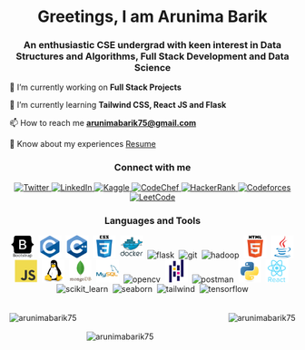 <h1 align="center">Greetings, I am Arunima Barik</h1>
<h3 align="center">An enthusiastic CSE undergrad with keen interest in Data Structures and Algorithms, Full Stack Development and Data Science</h3>

🔭 I’m currently working on **Full Stack Projects**

🌱 I’m currently learning **Tailwind CSS, React JS and Flask**

📫 How to reach me **arunimabarik75@gmail.com**

📄 Know about my experiences [Resume](https://drive.google.com/file/d/1U8PllaW8kW9PURHCj67gb7kD-GmlFlSz/view?usp=sharing)

<h3 align="center">Connect with me</h3>
<p align="center">
  <a href="https://twitter.com/arunima_barik" target="blank">
    <img src="https://raw.githubusercontent.com/rahuldkjain/github-profile-readme-generator/master/src/images/icons/Social/twitter.svg" alt="Twitter" height="30" width="40" />
  </a>
  <a href="https://linkedin.com/in/arunima-barik" target="blank">
    <img src="https://raw.githubusercontent.com/rahuldkjain/github-profile-readme-generator/master/src/images/icons/Social/linked-in-alt.svg" alt="LinkedIn" height="30" width="40" />
  </a>
  <a href="https://kaggle.com/arunimabarik" target="blank">
    <img src="https://raw.githubusercontent.com/rahuldkjain/github-profile-readme-generator/master/src/images/icons/Social/kaggle.svg" alt="Kaggle" height="30" width="40" />
  </a>
  <a href="https://www.codechef.com/users/arunimabarik" target="blank">
    <img src="https://cdn.jsdelivr.net/npm/simple-icons@3.1.0/icons/codechef.svg" alt="CodeChef" height="30" width="40" />
  </a>
  <a href="https://www.hackerrank.com/arunimabarik" target="blank">
    <img src="https://raw.githubusercontent.com/rahuldkjain/github-profile-readme-generator/master/src/images/icons/Social/hackerrank.svg" alt="HackerRank" height="30" width="40" />
  </a>
  <a href="https://codeforces.com/profile/arunimabarik" target="blank">
    <img src="https://raw.githubusercontent.com/rahuldkjain/github-profile-readme-generator/master/src/images/icons/Social/codeforces.svg" alt="Codeforces" height="30" width="40" />
  </a>
  <a href="https://www.leetcode.com/arunimabarik" target="blank">
    <img src="https://raw.githubusercontent.com/rahuldkjain/github-profile-readme-generator/master/src/images/icons/Social/leet-code.svg" alt="LeetCode" height="30" width="40" />
  </a>
</p>

<h3 align="center">Languages and Tools</h3>
<p style="padding-bottom: 20px;" align="center">
  <img src="https://raw.githubusercontent.com/devicons/devicon/master/icons/bootstrap/bootstrap-plain-wordmark.svg" alt="Bootstrap" width="40" height="40"/>
  &nbsp;<img src="https://raw.githubusercontent.com/devicons/devicon/master/icons/c/c-original.svg" alt="C" width="40" height="40"/>
  &nbsp;<img src="https://raw.githubusercontent.com/devicons/devicon/master/icons/cplusplus/cplusplus-original.svg" alt="cplusplus" width="40" height="40"/>
  &nbsp;<img src="https://raw.githubusercontent.com/devicons/devicon/master/icons/css3/css3-original-wordmark.svg" alt="css3" width="40" height="40"/>
  &nbsp;<img src="https://raw.githubusercontent.com/devicons/devicon/master/icons/docker/docker-original-wordmark.svg" alt="docker" width="40" height="40"/>
  &nbsp;<img src="https://www.vectorlogo.zone/logos/pocoo_flask/pocoo_flask-icon.svg" alt="flask" width="40" height="40"/>
  &nbsp;<img src="https://www.vectorlogo.zone/logos/git-scm/git-scm-icon.svg" alt="git" width="40" height="40"/>
  &nbsp;<img src="https://www.vectorlogo.zone/logos/apache_hadoop/apache_hadoop-icon.svg" alt="hadoop" width="40" height="40"/>
  &nbsp;<img src="https://raw.githubusercontent.com/devicons/devicon/master/icons/html5/html5-original-wordmark.svg" alt="html5" width="40" height="40"/>
  &nbsp;<img src="https://raw.githubusercontent.com/devicons/devicon/master/icons/java/java-original.svg" alt="java" width="40" height="40"/>
  &nbsp;<img src="https://raw.githubusercontent.com/devicons/devicon/master/icons/javascript/javascript-original.svg" alt="javascript" width="40" height="40"/> &nbsp;<img src="https://raw.githubusercontent.com/devicons/devicon/master/icons/linux/linux-original.svg" alt="linux" width="40" height="40"/>
  &nbsp;<img src="https://raw.githubusercontent.com/devicons/devicon/master/icons/mongodb/mongodb-original-wordmark.svg" alt="mongodb" width="40" height="40"/> &nbsp;<img src="https://raw.githubusercontent.com/devicons/devicon/master/icons/mysql/mysql-original-wordmark.svg" alt="mysql" width="40" height="40"/>
  &nbsp;<img src="https://www.vectorlogo.zone/logos/opencv/opencv-icon.svg" alt="opencv" width="40" height="40"/>
  &nbsp;<img src="https://raw.githubusercontent.com/devicons/devicon/2ae2a900d2f041da66e950e4d48052658d850630/icons/pandas/pandas-original.svg" alt="pandas" width="40" height="40"/>
  &nbsp;<img src="https://www.vectorlogo.zone/logos/getpostman/getpostman-icon.svg" alt="postman" width="40" height="40"/>
  &nbsp;<img src="https://raw.githubusercontent.com/devicons/devicon/master/icons/python/python-original.svg" alt="python" width="40" height="40"/>
  &nbsp;<img src="https://raw.githubusercontent.com/devicons/devicon/master/icons/react/react-original-wordmark.svg" alt="react" width="40" height="40"/>
  &nbsp;<img src="https://upload.wikimedia.org/wikipedia/commons/0/05/Scikit_learn_logo_small.svg" alt="scikit_learn" width="40" height="40"/>
  &nbsp;<img src="https://seaborn.pydata.org/_images/logo-mark-lightbg.svg" alt="seaborn" width="40" height="40"/>
  &nbsp;<img src="https://www.vectorlogo.zone/logos/tailwindcss/tailwindcss-icon.svg" alt="tailwind" width="40" height="40"/>
  &nbsp;<img src="https://www.vectorlogo.zone/logos/tensorflow/tensorflow-icon.svg" alt="tensorflow" width="40" height="40"/>
</p>

<p align="center">
   <img align="left" src="https://github-readme-stats.vercel.app/api/top-langs?username=arunimabarik75&show_icons=true&locale=en&layout=compact" alt="arunimabarik75" />

   &nbsp;<img style="padding-bottom: 30px;" align="right" src="https://github-readme-stats.vercel.app/api?username=arunimabarik75&show_icons=true&locale=en" alt="arunimabarik75" />
</p>

<p align="center">
   &nbsp;<img align="center" src="https://github-readme-streak-stats.herokuapp.com/?user=arunimabarik75&" alt="arunimabarik75" />
</p>
